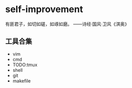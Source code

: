 # self-improvement
有匪君子，如切如磋，如琢如磨。        ——诗经·国风·卫风《淇奥》

## 工具合集
- vim
- cmd
- TODO:tmux
- shell
- git
- makefile